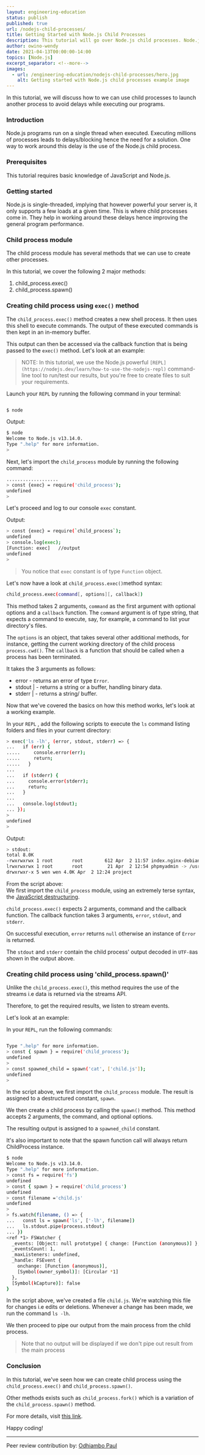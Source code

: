 ```yaml
---
layout: engineering-education
status: publish
published: true
url: /nodejs-child-processes/
title: Getting Started with Node.js Child Processes 
description: This tutorial will go over Node.js child processes. Node.js child processes solves the delay caused by running several processes.
author: owino-wendy
date: 2021-04-13T00:00:00-14:00
topics: [Node.js]
excerpt_separator: <!--more-->
images:
  - url: /engineering-education/nodejs-child-processes/hero.jpg
    alt: Getting started with Node.js child processes example image
---
```

In this tutorial, we will discuss how to we can use child processes to launch another process to avoid delays while executing our programs.
<!--more-->
### Introduction
Node.js programs run on a single thread when executed. Executing millions of processes leads to delays/blocking hence the need for a solution. One way to work around this delay is the use of the Node.js child process.

### Prerequisites
This tutorial requires basic knowledge of JavaScript and Node.js.

### Getting started
Node.js is single-threaded, implying that however powerful your server is, it only supports a few loads at a given time. This is where child processes come in. They help in working around these delays hence improving the general program performance.   

### Child process module
The child process module has several methods that we can use to create other processes. 

In this tutorial, we cover the following 2 major methods: 
1. child_process.exec() 
2. child_process.spawn()

### Creating child process using `exec()` method
The `child_process.exec()` method creates a new shell process. It then uses this shell to execute commands. The output of these executed commands is then kept in an in-memory buffer.  

This output can then be accessed via the callback function that is being passed to the `exec()` method. Let's look at an example:  

>NOTE: In this tutorial, we use the Node.js powerful `[REPL](https://nodejs.dev/learn/how-to-use-the-nodejs-repl)` command-line tool to run/test our results, but you're free to create files to suit your requirements.  

Launch your `REPL` by running the following command in your terminal: 

```bash

$ node

```

Output:

```bash
$ node
Welcome to Node.js v13.14.0.
Type ".help" for more information.
> 

```

Next, let's import the `child_process` module by running the following command:  

```bash
...................
> const {exec} = require('child_process');
undefined
> 

```

Let's proceed and log to our console `exec` constant.

Output:  

```bash
> const {exec} = require(`child_process`);
undefined
> console.log(exec);
[Function: exec]   //output
undefined
> 

```

>You notice that `exec` constant is of type `Function` object.

Let's now have a look at `child_process.exec()`method syntax:  

```bash
child_process.exec(command[, options][, callback])
```

This method takes 2 arguments, `command` as the first argument with optional options and a `callback` function. The `command` argument is of type string, that expects a command to execute, say, for example, a command to list your directory's files.   

The `options` is an object, that takes several other additional methods, for instance, getting the current working directory of the child process `process.cwd()`. The `callback` is a function that should be called when a process has been terminated. 

It takes the 3 arguments as follows:  
- error <Error> - returns an error of type `Error`.
- stdout <string> | <Buffer> - returns  a string or a buffer, handling binary data. 
- stderr <string> | <Buffer> - returns a string/ buffer.  

Now that we've covered the basics on how this method works, let's look at a working example.

In your `REPL` , add the following scripts to execute the `ls` command listing folders and files in your current directory:  

```bash
> exec('ls -lh', (error, stdout, stderr) => {
...   if (err) {
.....     console.error(err);
.....     return;
.....   }
... 
...   if (stderr) {
...     console.error(stderr);
...     return;
...   }
... 
...   console.log(stdout);
... });
>  
undefined
> 

```  

Output:

```bash
> stdout:
total 8.0K
-rwxrwxrwx 1 root       root        612 Apr  2 11:57 index.nginx-debian.html
lrwxrwxrwx 1 root       root         21 Apr  2 12:54 phpmyadmin -> /usr/share/phpmyadmin
drwxrwxr-x 5 wen wen 4.0K Apr  2 12:24 project

```

From the script above:  
We first import the `child_process` module, using an extremely terse syntax, the [JavaScript destructuring](https://developer.mozilla.org/en-US/docs/Web/JavaScript/Reference/Operators/Destructuring_assignment).  

`child_process.exec()` expects 2 arguments, command and the callback function. The callback function takes 3 arguments, `error`, `stdout`, and `stderr`.  

On successful execution, `error` returns `null` otherwise an instance of `Error` is returned.

The `stdout` and `stderr` contain the child process' output decoded in `UTF-8`as shown in the output above.  

### Creating child process using 'child_process.spawn()'
Unlike the `child_process.exec()`, this method requires the use of the streams i.e data is returned via the streams API.

Therefore, to get the required results, we listen to stream events.  

Let's look at an example: 

In your `REPL`, run the following commands:  
```bash

Type ".help" for more information.
> const { spawn } = require('child_process');
undefined
> 
> const spawned_child = spawn('cat', ['child.js']);
undefined
> 
```

In the script above, we first import the `child_process` module. The result is assigned to a destructured constant, `spawn`.  

We then create a child process by calling the `spawn()` method. This method accepts 2 arguments, the command, and optional options.  

The resulting output is assigned to a `spawned_child` constant. 

It's also important to note that the spawn function call will always return ChildProcess instance.  

```bash 
$ node
Welcome to Node.js v13.14.0.
Type ".help" for more information.
> const fs = require('fs')
undefined
> const { spawn } = require('child_process')
undefined
> const filename ='child.js'
undefined
> 
> fs.watch(filename, () => {
...   const ls = spawn('ls', ['-lh', filename])
...   ls.stdout.pipe(process.stdout)
... })
<ref *1> FSWatcher {
  _events: [Object: null prototype] { change: [Function (anonymous)] },
  _eventsCount: 1,
  _maxListeners: undefined,
  _handle: FSEvent {
    onchange: [Function (anonymous)],
    [Symbol(owner_symbol)]: [Circular *1]
  },
  [Symbol(kCapture)]: false
}

```

In the script above, we've created a file `child.js`. We're watching this file for changes i.e edits or deletions. Whenever a change has been made, we run the command `ls -lh`. 

We then proceed to pipe our output from the main process from the child process.

> Note that no output will be displayed if we don't pipe out result from the main process

### Conclusion
In this tutorial, we've seen how we can create child process using the `child_process.exec()` and `child_process.spawn()`.

Other methods exists such as `child_process.fork()` which is a variation of the `child_process.spawn()` method.  

For more details, visit [this link](https://nodejs.org/api/child_process.html).  

Happy coding!

---
Peer review contribution by: [Odhiambo Paul](/engineering-education/authors/odhiambo-paul/)
